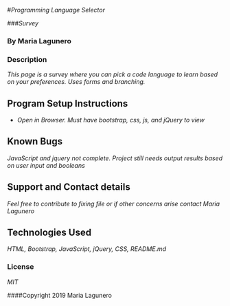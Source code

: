#_Programming Language Selector_

###_Survey_

### By Maria Lagunero

### Description

_This page is a survey where you can pick a code language to learn based on your preferences. Uses forms and branching._


## Program Setup Instructions

* _Open in Browser. Must have bootstrap, css, js, and jQuery to view_


## Known Bugs

_JavaScript and jquery not complete. Project still needs output results based on user input and booleans_

## Support and Contact details

_Feel free to contribute to fixing file or if other concerns arise contact Maria Lagunero_

## Technologies Used

_HTML, Bootstrap, JavaScript, jQuery, CSS, README.md_

### License

*MIT*

####Copyright 2019 Maria Lagunero
